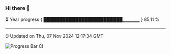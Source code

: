 ### Hi there 👋

⏳ Year progress { █████████████████████████▁▁▁▁▁ } 85.11 %

---

⏰ Updated on Thu, 07 Nov 2024 12:17:34 GMT

![Progress Bar CI](https://github.com/liununu/liununu/workflows/Progress%20Bar%20CI/badge.svg)
